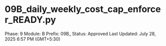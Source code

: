# 09B_daily_weekly_cost_cap_enforcer_READY.py

Phase: 9
Module: B
Prefix: 09B_
Status: Approved
Last Updated: July 28, 2025 6:57 PM (GMT+5:30)

